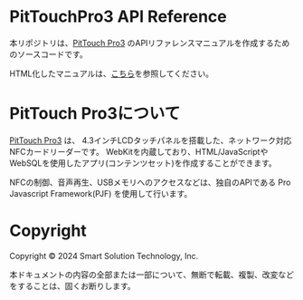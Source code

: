 
# PitTouchPro3 API Reference

本リポジトリは、[PitTouch Pro3](https://www.sstinc.co.jp/products/pittouch-pro3/) のAPIリファレンスマニュアルを作成するためのソースコードです。

HTML化したマニュアルは、[こちら](https://sstinc-jp.github.io/pittouch-pro3-apireference/)を参照してください。

# PitTouch Pro3について

[PitTouch Pro3](https://www.sstinc.co.jp/products/pittouch-pro3/) は、
4.3インチLCDタッチパネルを搭載した、ネットワーク対応NFCカードリーダーです。
WebKitを内蔵しており、HTML/JavaScriptやWebSQLを使用したアプリ(コンテンツセット)を作成することができます。

NFCの制御、音声再生、USBメモリへのアクセスなどは、独自のAPIである Pro Javascript Framework(PJF) を使用して行います。

# Copyright

Copyright © 2024 Smart Solution Technology, Inc. 

本ドキュメントの内容の全部または一部について、無断で転載、複製、改変などをすることは、固くお断りします。